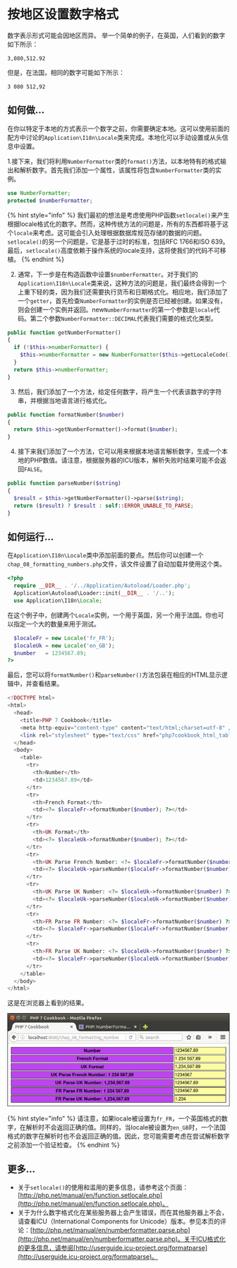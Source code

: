 # 按地区设置数字格式

数字表示形式可能会因地区而异。 举一个简单的例子，在英国，人们看到的数字如下所示：

```text
3,080,512.92
```

但是，在法国，相同的数字可能如下所示：

```text
3 080 512,92
```

## 如何做...

在你以特定于本地的方式表示一个数字之前，你需要确定本地。这可以使用前面的配方中讨论的`Application\I18n\Locale`类来完成。本地化可以手动设置或从头信息中设置。

1.接下来，我们将利用`NumberFormatter`类的`format()`方法，以本地特有的格式输出和解析数字。首先我们添加一个属性，该属性将包含`NumberFormatter`类的实例。

```php
use NumberFormatter;
protected $numberFormatter;
```

{% hint style="info" %}
我们最初的想法是考虑使用PHP函数`setlocale()`来产生根据locale格式化的数字。然而，这种传统方法的问题是，所有的东西都将基于这个`locale`来考虑。这可能会引入处理根据数据库规范存储的数据的问题。`setlocale()`的另一个问题是，它是基于过时的标准，包括RFC 1766和ISO 639。最后，`setlocale()`高度依赖于操作系统的locale支持，这将使我们的代码不可移植。
{% endhint %}

2. 通常，下一步是在构造函数中设置`$numberFormatter`。对于我们的`Application\I18n\Locale`类来说，这种方法的问题是，我们最终会得到一个上重下轻的类，因为我们还需要执行货币和日期格式化。相应地，我们添加了一个`getter`，首先检查`NumberFormatter`的实例是否已经被创建。如果没有，则会创建一个实例并返回。new`NumberFormatter`的第一个参数是`locale`代码。第二个参数`NumberFormatter::DECIMAL`代表我们需要的格式化类型。

```php
public function getNumberFormatter()
{
  if (!$this->numberFormatter) {
    $this->numberFormatter = new NumberFormatter($this->getLocaleCode(), NumberFormatter::DECIMAL);
  }
  return $this->numberFormatter;
}
```

3. 然后，我们添加了一个方法，给定任何数字，将产生一个代表该数字的字符串，并根据当地语言进行格式化。

```php
public function formatNumber($number)
{
  return $this->getNumberFormatter()->format($number);
}
```

4. 接下来我们添加了一个方法，它可以用来根据本地语言解析数字，生成一个本地的PHP数值。请注意，根据服务器的ICU版本，解析失败时结果可能不会返回`FALSE`。

```php
public function parseNumber($string)
{
  $result = $this->getNumberFormatter()->parse($string);
  return ($result) ? $result : self::ERROR_UNABLE_TO_PARSE;
}
```

## 如何运行...

在`Application\I18n\Locale`类中添加前面的要点。然后你可以创建一个`chap_08_formatting_numbers.php`文件，该文件设置了自动加载并使用这个类。

```php
<?php
  require __DIR__ . '/../Application/Autoload/Loader.php';
  Application\Autoload\Loader::init(__DIR__ . '/..');
  use Application\I18n\Locale;
```

在这个例子中，创建两个`Locale`实例，一个用于英国，另一个用于法国。你也可以指定一个大的数量来用于测试。

```php
  $localeFr = new Locale('fr_FR');
  $localeUk = new Locale('en_GB');
  $number   = 1234567.89;
?>
```

最后，您可以将`formatNumber()`和`parseNumber()`方法包装在相应的HTML显示逻辑中，并查看结果。

```php
<!DOCTYPE html>
<html>
  <head>
    <title>PHP 7 Cookbook</title>
    <meta http-equiv="content-type" content="text/html;charset=utf-8" />
    <link rel="stylesheet" type="text/css" href="php7cookbook_html_table.css">
  </head>
  <body>
    <table>
      <tr>
        <th>Number</th>
        <td>1234567.89</td>
      </tr>
      <tr>
        <th>French Format</th>
        <td><?= $localeFr->formatNumber($number); ?></td>
      </tr>
      <tr>
        <th>UK Format</th>
        <td><?= $localeUk->formatNumber($number); ?></td>
      </tr>
      <tr>
        <th>UK Parse French Number: <?= $localeFr->formatNumber($number) ?></th>
        <td><?= $localeUk->parseNumber($localeFr->formatNumber($number)); ?></td>
      </tr>
      <tr>
        <th>UK Parse UK Number: <?= $localeUk->formatNumber($number) ?></th>
        <td><?= $localeUk->parseNumber($localeUk->formatNumber($number)); ?></td>
      </tr>
      <tr>
        <th>FR Parse FR Number: <?= $localeFr->formatNumber($number) ?></th>
        <td><?= $localeFr->parseNumber($localeFr->formatNumber($number)); ?></td>
      </tr>
      <tr>
        <th>FR Parse UK Number: <?= $localeUk->formatNumber($number) ?></th>
        <td><?= $localeFr->parseNumber($localeUk->formatNumber($number)); ?></td>
      </tr>
    </table>
  </body>
</html>
```

这是在浏览器上看到的结果。

![](../../.gitbook/assets/image%20%28109%29.png)

{% hint style="info" %}
请注意，如果locale被设置为`fr_FR`，一个英国格式的数字，在解析时不会返回正确的值。同样的，当locale被设置为`en_GB`时，一个法国格式的数字在解析时也不会返回正确的值。因此，您可能需要考虑在尝试解析数字之前添加一个验证检查。
{% endhint %}

## 更多...

* 关于`setlocale()`的使用和滥用的更多信息，请参考这个页面：[http://php.net/manual/en/function.setlocale.php](http://php.net/manual/en/function.setlocale.php)。
* 关于为什么数字格式化在某些服务器上会产生错误，而在其他服务器上不会，请查看ICU（International Components for Unicode）版本。参见本页的评论：[http://php.net/manual/en/numberformatter.parse.php](http://php.net/manual/en/numberformatter.parse.php)。关于ICU格式化的更多信息，请参阅[http://userguide.icu-project.org/formatparse](http://userguide.icu-project.org/formatparse)。

